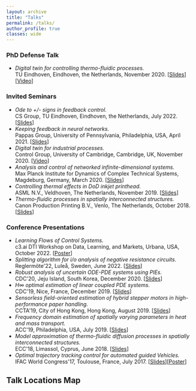 ```yaml
---
layout: archive
title: "Talks"
permalink: /talks/
author_profile: true
classes: wide
---
```


### PhD Defense Talk

- _Digital twin for controlling thermo-fluidic processes._\
  TU Eindhoven, Eindhoven, the Netherlands, November 2020. [[Slides](/files/Slides/Slides-phd.pdf)][[Video](https://www.youtube.com/watch?v=h9y8sntrbBI)]

### Invited Seminars

- _Ode to +/- signs in feedback control._\
  CS Group, TU Eindhoven, Eindhoven, the Netherlands, July 2022. [[Slides](/files/Slides/Slides-tue.pdf)]
- _Keeping feedback in neural networks._\
  Pappas Group, University of Pennsylvania, Philadelphia, USA, April 2021. [[Slides](/files/Slides/Slides-upenn.pdf)]
- _Digital twin for industrial processes._\
  Control Group, University of Cambridge, Cambridge, UK, November 2020. [[Video](https://www.youtube.com/watch?v=za0Q_whXYRI)]
- _Analysis and control of networked infinite-dimensional systems._\
  Max Planck Institute for Dynamics of Complex Technical Systems, Magdeburg, Germany, March 2020. [[Slides](/files/Slides/Slides-mpi.pdf)]
- _Controlling thermal effects in DoD inkjet printhead._\
  ASML N.V., Veldhoven, The Netherlands, November 2019. [[Slides](/files/Slides/Slides-thermQ.pdf)]
- _Thermo-fluidic processes in spatially interconnected structures._\
  Canon Production Printing B.V., Venlo, The Netherlands, October 2018. [[Slides](/files/Slides/Slides-cpp.pdf)]

### Conference Presentations

- _Learning Flows of Control Systems._\
  c3.ai DTI Workshop on Data, Learning, and Markets, Urbana, USA, October 2022. [[Poster](/files/Slides/DTI_Poster_Amritam_.pdf)]
- _Splitting algorithm for i/o analysis of negative resistance circuits._\
  Reglermöte'22, Luleå, Sweden, June 2022. [[Slides](/files/Slides/Slides-ltu.pdf)]
- _Robust analysis of uncertain ODE-PDE systems using PIEs._\
  CDC'20, Jeju Island, South Korea, December 2020. [[Slides](/files/Slides/Slides-jeju.pdf)]
- _H∞ optimal estimation of linear coupled PDE systems._\
  CDC'19, Nice, France, December 2019. [[Slides](/files/Slides/Slides-nice.pdf)]
- _Sensorless field-oriented estimation of hybrid stepper motors in high-performance paper handling._\
  CCTA'19, City of Hong Kong, Hong Kong, August 2019. [[Slides](/files/Slides/Slides-ccta.pdf)]
- _Frequency domain estimation of spatially varying parameters in heat and mass transport._\
  ACC'19, Philadelphia, USA, July 2019. [[Slides](/files/Slides/Slides-acc.pdf)]
- _Model approximation of thermo-fluidic diffusion processes in spatially interconnected structures._\
  ECC'18, Limassol, Cyprus, June 2018. [[Slides](/files/Slides/Slides-ecc.pdf)]
- _Optimal trajectory tracking control for automated guided Vehicles._\
  IFAC World Congress'17, Toulouse, France, July 2017. [[Slides](/files/Slides/Slides-ifac17.pdf)][[Poster](/files/Slides/Poster-ifac17.pdf)]

## Talk Locations Map

<div id="talk-map" style="height: 400px; width: 100%; margin: 20px 0;"></div>

<link rel="stylesheet" href="https://unpkg.com/leaflet@1.9.4/dist/leaflet.css" />
<script src="https://unpkg.com/leaflet@1.9.4/dist/leaflet.js"></script>

<script>
// Talk locations data
const talkLocations = [
    {
        name: "PhD Defense Talk",
        location: "TU Eindhoven, Eindhoven, the Netherlands",
        coords: [51.4416, 5.4697],
        date: "November 2020",
        type: "PhD Defense"
    },
    {
        name: "Ode to +/- signs in feedback control",
        location: "TU Eindhoven, Eindhoven, the Netherlands",
        coords: [51.4416, 5.4697],
        date: "July 2022",
        type: "Invited Seminar"
    },
    {
        name: "Keeping feedback in neural networks",
        location: "University of Pennsylvania, Philadelphia, USA",
        coords: [39.9526, -75.1652],
        date: "April 2021",
        type: "Invited Seminar"
    },
    {
        name: "Digital twin for industrial processes",
        location: "University of Cambridge, Cambridge, UK",
        coords: [52.2053, 0.1218],
        date: "November 2020",
        type: "Invited Seminar"
    },
    {
        name: "Analysis and control of networked infinite-dimensional systems",
        location: "Max Planck Institute, Magdeburg, Germany",
        coords: [52.1205, 11.6276],
        date: "March 2020",
        type: "Invited Seminar"
    },
    {
        name: "Controlling thermal effects in DoD inkjet printhead",
        location: "ASML N.V., Veldhoven, The Netherlands",
        coords: [51.4208, 5.4097],
        date: "November 2019",
        type: "Invited Seminar"
    },
    {
        name: "Thermo-fluidic processes in spatially interconnected structures",
        location: "Canon Production Printing B.V., Venlo, The Netherlands",
        coords: [51.3703, 6.1724],
        date: "October 2018",
        type: "Invited Seminar"
    },
    {
        name: "Learning Flows of Control Systems",
        location: "c3.ai DTI Workshop, Urbana, USA",
        coords: [40.1106, -88.2073],
        date: "October 2022",
        type: "Conference"
    },
    {
        name: "Splitting algorithm for i/o analysis of negative resistance circuits",
        location: "Reglermöte'22, Luleå, Sweden",
        coords: [65.5848, 22.1567],
        date: "June 2022",
        type: "Conference"
    },
    {
        name: "Robust analysis of uncertain ODE-PDE systems using PIEs",
        location: "CDC'20, Jeju Island, South Korea",
        coords: [33.4996, 126.5312],
        date: "December 2020",
        type: "Conference"
    },
    {
        name: "H∞ optimal estimation of linear coupled PDE systems",
        location: "CDC'19, Nice, France",
        coords: [43.7102, 7.2620],
        date: "December 2019",
        type: "Conference"
    },
    {
        name: "Sensorless field-oriented estimation of hybrid stepper motors",
        location: "CCTA'19, Hong Kong",
        coords: [22.3193, 114.1694],
        date: "August 2019",
        type: "Conference"
    },
    {
        name: "Frequency domain estimation of spatially varying parameters",
        location: "ACC'19, Philadelphia, USA",
        coords: [39.9526, -75.1652],
        date: "July 2019",
        type: "Conference"
    },
    {
        name: "Model approximation of thermo-fluidic diffusion processes",
        location: "ECC'18, Limassol, Cyprus",
        coords: [34.7071, 33.0226],
        date: "June 2018",
        type: "Conference"
    },
    {
        name: "Optimal trajectory tracking control for automated guided Vehicles",
        location: "IFAC World Congress'17, Toulouse, France",
        coords: [43.6047, 1.4442],
        date: "July 2017",
        type: "Conference"
    }
];

// Initialize map
const map = L.map('talk-map').setView([30, 0], 2);

// Add OpenStreetMap tiles
L.tileLayer('https://{s}.tile.openstreetmap.org/{z}/{x}/{y}.png', {
    attribution: '© OpenStreetMap contributors'
}).addTo(map);

// Color coding for different talk types
const colors = {
    'PhD Defense': '#e74c3c',
    'Invited Seminar': '#3498db',
    'Conference': '#2ecc71'
};

// Add markers for each talk location
talkLocations.forEach(talk => {
    const marker = L.marker(talk.coords).addTo(map);
    
    const popupContent = `
        <div style="min-width: 200px;">
            <h4 style="margin: 0 0 8px 0; color: #333;">${talk.name}</h4>
            <p style="margin: 4px 0; color: #666;"><strong>Location:</strong> ${talk.location}</p>
            <p style="margin: 4px 0; color: #666;"><strong>Date:</strong> ${talk.date}</p>
            <p style="margin: 4px 0; color: #666;"><strong>Type:</strong> ${talk.type}</p>
        </div>
    `;
    
    marker.bindPopup(popupContent);
    
    // Color code the markers
               const icon = L.divIcon({
               className: 'custom-div-icon',
               html: `<div style="background-color: ${colors[talk.type]}; width: 18px; height: 18px; border-radius: 50%; border: 2px solid white; box-shadow: 0 0 4px rgba(0,0,0,0.3);"></div>`,
               iconSize: [18, 18],
               iconAnchor: [9, 9]
           });
    
    marker.setIcon(icon);
});

// Add legend
const legend = L.control({position: 'bottomright'});
legend.onAdd = function(map) {
    const div = L.DomUtil.create('div', 'info legend');
    div.style.backgroundColor = 'white';
    div.style.padding = '10px';
    div.style.borderRadius = '5px';
    div.style.boxShadow = '0 0 10px rgba(0,0,0,0.1)';
    div.innerHTML = `
        <h4 style="margin: 0 0 8px 0;">Talk Types</h4>
                       <div style="display: flex; align-items: center; margin: 4px 0;">
                   <div style="background-color: ${colors['PhD Defense']}; width: 18px; height: 18px; border-radius: 50%; margin-right: 8px;"></div>
                   <span>PhD Defense</span>
               </div>
               <div style="display: flex; align-items: center; margin: 4px 0;">
                   <div style="background-color: ${colors['Invited Seminar']}; width: 18px; height: 18px; border-radius: 50%; margin-right: 8px;"></div>
                   <span>Invited Seminar</span>
               </div>
               <div style="display: flex; align-items: center; margin: 4px 0;">
                   <div style="background-color: ${colors['Conference']}; width: 18px; height: 18px; border-radius: 50%; margin-right: 8px;"></div>
                   <span>Conference</span>
               </div>
    `;
    return div;
};
legend.addTo(map);
</script>
